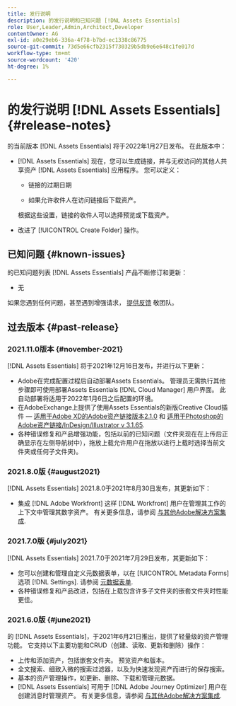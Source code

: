 ```yaml
---
title: 发行说明
description: 的发行说明和已知问题 [!DNL Assets Essentials]
role: User,Leader,Admin,Architect,Developer
contentOwner: AG
exl-id: a0e29eb6-336a-4f78-b7bd-ec1338c86775
source-git-commit: 73d5e66cfb2315f730329b5db9e6e648c1fe017d
workflow-type: tm+mt
source-wordcount: '420'
ht-degree: 1%

---
```


# 的发行说明 [!DNL Assets Essentials] {#release-notes}

的当前版本 [!DNL Assets Essentials] 将于2022年1月27日发布。 在此版本中：

* [!DNL Assets Essentials] 现在，您可以生成链接，并与无权访问的其他人共享资产 [!DNL Assets Essentials] 应用程序。 您可以定义： <!-- CQ-4329575 -->

   * 链接的过期日期

   * 如果允许收件人在访问链接后下载资产。

   根据这些设置，链接的收件人可以选择预览或下载资产。

* 改进了 [!UICONTROL Create Folder] 操作。 <!-- CQ-4338818 -->

## 已知问题 {#known-issues}

的已知问题列表 [!DNL Assets Essentials] 产品不断修订和更新：

* 无

如果您遇到任何问题，甚至遇到增强请求， [提供反馈](#provide-feedback) 敬团队。

## 过去版本 {#past-release}

### 2021.11.0版本 {#november-2021}

[!DNL Assets Essentials] 将于2021年12月16日发布，并进行以下更新：

* Adobe在完成配置过程后自动部署Assets Essentials。 管理员无需执行其他步骤即可使用部署Assets Essentials [!DNL Cloud Manager] 用户界面。 此自动部署将适用于2022年1月6日之后配置的环境。
* 在AdobeExchange上提供了使用Assets Essentials的新版Creative Cloud插件 —  [适用于Adobe XD的Adobe资产链接版本2.1.0](https://exchange.adobe.com/creativecloud/plugindetails.html/app/cc/61d229b9) 和 [适用于Photoshop的Adobe资产链接/InDesign/Illustrator v 3.1.65](https://exchange.adobe.com/creativecloud.details.106875.adobe-asset-link-cep.html).
* 各种错误修复和产品增强功能，包括以前的已知问题（文件夹现在在上传后正确显示在左侧导航树中）<!-- CQ-4337638 -->，拖放上载允许用户在拖放以进行上载时选择当前文件夹或任何子文件夹<!-- CQ-4327753 -->)。

### 2021.8.0版 {#august2021}

[!DNL Assets Essentials] 2021.8.0于2021年8月30日发布，其更新如下：

* 集成 [!DNL Adobe Workfront] 这样 [!DNL Workfront] 用户在管理其工作的上下文中管理其数字资产。 有关更多信息，请参阅 [与其他Adobe解决方案集成](/help/integration.md).

### 2021.7.0版 {#july2021}

[!DNL Assets Essentials] 2021.7.0于2021年7月29日发布，其更新如下：

* 您可以创建和管理自定义元数据表单，以在 [!UICONTROL Metadata Forms] 选项 [!DNL Settings]. 请参阅 [元数据表单](metadata.md#metadata-forms).
* 各种错误修复和产品改进，包括在上载包含许多子文件夹的嵌套文件夹时性能更佳。

### 2021.6.0版 {#june2021}

的 [!DNL Assets Essentials]，于2021年6月21日推出，提供了轻量级的资产管理功能。 它支持以下主要功能和CRUD（创建、读取、更新和删除）操作：

* 上传和添加资产，包括嵌套文件夹。 预览资产和版本。
* 全文搜索、细致入微的搜索过滤器，以及为快速发现资产而进行的保存搜索。
* 基本的资产管理操作，如更新、删除、下载和管理元数据。
* [!DNL Assets Essentials] 可用于 [!DNL Adobe Journey Optimizer] 用户在创建消息时管理资产。 有关更多信息，请参阅 [与其他Adobe解决方案集成](/help/integration.md).
